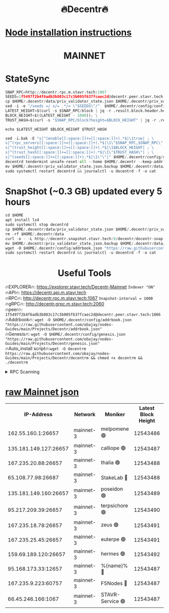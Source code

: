 <h1 align="center"> 🔥Decentr🔥</h1>

[Node installation instructions](https://github.com/obajay/nodes-Guides/tree/main/Projects/Decentr)
=
<h1 align="center"> MAINNET</h1>

# StateSync
```python
SNAP_RPC=http://decentr.rpc.m.stavr.tech:1067
SEEDS=1f5497f2b4f6adb3b803c17c3b005f637fcaec2d@decentr.peer.stavr.tech:1066
cp $HOME/.decentr/data/priv_validator_state.json $HOME/.decentr/priv_validator_state.json.backup
sed -i -e "/seeds =/ s/= .*/= \"$SEEDS\"/"  $HOME/.decentr/config/config.toml
LATEST_HEIGHT=$(curl -s $SNAP_RPC/block | jq -r .result.block.header.height); \
BLOCK_HEIGHT=$((LATEST_HEIGHT - 1000)); \
TRUST_HASH=$(curl -s "$SNAP_RPC/block?height=$BLOCK_HEIGHT" | jq -r .result.block_id.hash)

echo $LATEST_HEIGHT $BLOCK_HEIGHT $TRUST_HASH

sed -i.bak -E "s|^(enable[[:space:]]+=[[:space:]]+).*$|\1true| ; \
s|^(rpc_servers[[:space:]]+=[[:space:]]+).*$|\1\"$SNAP_RPC,$SNAP_RPC\"| ; \
s|^(trust_height[[:space:]]+=[[:space:]]+).*$|\1$BLOCK_HEIGHT| ; \
s|^(trust_hash[[:space:]]+=[[:space:]]+).*$|\1\"$TRUST_HASH\"| ; \
s|^(seeds[[:space:]]+=[[:space:]]+).*$|\1\"\"|" $HOME/.decentr/config/config.toml
decentrd tendermint unsafe-reset-all --home $HOME/.decentr --keep-addr-book
mv $HOME/.decentr/priv_validator_state.json.backup $HOME/.decentr/data/priv_validator_state.json
sudo systemctl restart decentrd && journalctl -u decentrd -f -o cat
```
# SnapShot (~0.3 GB) updated every 5 hours
```python
cd $HOME
apt install lz4
sudo systemctl stop decentrd
cp $HOME/.decentr/data/priv_validator_state.json $HOME/.decentr/priv_validator_state.json.backup
rm -rf $HOME/.decentr/data
curl -o - -L http://decentr.snapshot.stavr.tech:9/decentr/decentr-snap.tar.lz4 | lz4 -c -d - | tar -x -C $HOME/.decentr --strip-components 2
mv $HOME/.decentr/priv_validator_state.json.backup $HOME/.decentr/data/priv_validator_state.json
wget -O $HOME/.decentr/config/addrbook.json "https://raw.githubusercontent.com/obajay/nodes-Guides/main/Projects/Decentr/addrbook.json"
sudo systemctl restart decentrd && journalctl -u decentrd -f -o cat
```

 <h1 align="center"> Useful Tools</h1>

🔥EXPLORER🔥:     https://explorer.stavr.tech/Decentr-Mainnet        `Indexer "ON"` \
🔥API🔥:          https://decentr.api.m.stavr.tech \
🔥RPC🔥:          http://decentr.rpc.m.stavr.tech:1067              `Snapshot-interval = 1000` \
🔥gRPC🔥:         http://decentr.grpc.m.stavr.tech:2060 \
🔥peer🔥:         `1f5497f2b4f6adb3b803c17c3b005f637fcaec2d@decentr.peer.stavr.tech:1066` \
🔥Addrbook🔥:  `wget -O $HOME/.decentr/config/addrbook.json "https://raw.githubusercontent.com/obajay/nodes-Guides/main/Projects/Decentr/addrbook.json"` \
🔥Genesis🔥:  `wget -O $HOME/.decentr/config/genesis.json "https://raw.githubusercontent.com/obajay/nodes-Guides/main/Projects/Decentr/genesis.json"` \
🔥Auto_install script🔥:`wget -O decentrm https://raw.githubusercontent.com/obajay/nodes-Guides/main/Projects/Decentr/decentrm && chmod +x decentrm && ./decentrm`

<details>
<summary>RPC Scanning</summary>

<h2 align="center"> We scan nodes in real time every 4 hours. And we provide the final result of RPC endpoints.
We cannot influence the operation of these nodes in any way. </h2>


```python
If Voting Power is higher than 0 --> then the Node is a validator of the network and may be subject to attack and be a potential threat to the chain.
```
```python
We marked such validators with a red symbol
```

</details>

[raw Mainnet json](https://rpc-check.decentrm.stavr.tech/decentrm/rpc-decentrm-result.json)
=



<table><tr><th>IP-Address</th><th>Network</th><th>Moniker</th><th>Latest Block Height</th><th>Earliest Block Height</th><th>Catching Up</th><th>Tx Index</th><th>Voting Power</th><th>Scan Time</th></tr><tr><td>162.55.160.1:26657</td><td>mainnet-3</td><td>melpomene 🟢</td><td>12543486</td><td>1688950</td><td>False</td><td>on</td><td>0</td><td>2024-01-22T12:59:00.777959778UTC</td></tr><tr><td>135.181.149.127:26657</td><td>mainnet-3</td><td>calliope 🟢</td><td>12543487</td><td>1688950</td><td>False</td><td>on</td><td>0</td><td>2024-01-22T12:59:03.256179884UTC</td></tr><tr><td>167.235.20.88:26657</td><td>mainnet-3</td><td>thalia 🟢</td><td>12543488</td><td>1688950</td><td>False</td><td>on</td><td>0</td><td>2024-01-22T12:59:11.269591355UTC</td></tr><tr><td>65.108.77.98:26687</td><td>mainnet-3</td><td>StakeLab 🔴</td><td>12543488</td><td>1688950</td><td>False</td><td>on</td><td>5403279</td><td>2024-01-22T12:59:11.687174259UTC</td></tr><tr><td>135.181.149.160:26657</td><td>mainnet-3</td><td>poseidon 🟢</td><td>12543489</td><td>1688950</td><td>False</td><td>on</td><td>0</td><td>2024-01-22T12:59:16.481871411UTC</td></tr><tr><td>95.217.209.39:26657</td><td>mainnet-3</td><td>terpsichore 🟢</td><td>12543490</td><td>1688950</td><td>False</td><td>on</td><td>0</td><td>2024-01-22T12:59:22.999409114UTC</td></tr><tr><td>167.235.18.78:26657</td><td>mainnet-3</td><td>zeus 🟢</td><td>12543491</td><td>1688950</td><td>False</td><td>on</td><td>0</td><td>2024-01-22T12:59:27.402817381UTC</td></tr><tr><td>167.235.25.45:26657</td><td>mainnet-3</td><td>euterpe 🟢</td><td>12543491</td><td>1688950</td><td>False</td><td>on</td><td>0</td><td>2024-01-22T12:59:29.670099678UTC</td></tr><tr><td>159.69.189.120:26657</td><td>mainnet-3</td><td>hermes 🟢</td><td>12543492</td><td>1688950</td><td>False</td><td>on</td><td>0</td><td>2024-01-22T12:59:32.088910775UTC</td></tr><tr><td>95.168.173.33:12657</td><td>mainnet-3</td><td>%{name}% 🔴</td><td>12543487</td><td>8964001</td><td>False</td><td>on</td><td>4176536</td><td>2024-01-22T12:59:04.525793704UTC</td></tr><tr><td>167.235.9.223:60757</td><td>mainnet-3</td><td>F5Nodes 🔴</td><td>12543487</td><td>12380001</td><td>False</td><td>off</td><td>544</td><td>2024-01-22T12:59:06.886975759UTC</td></tr><tr><td>66.45.246.166:1067</td><td>mainnet-3</td><td>STAVR-Service 🟢</td><td>12543487</td><td>12542001</td><td>False</td><td>on</td><td>0</td><td>2024-01-22T12:59:03.906218209UTC</td></tr></table>